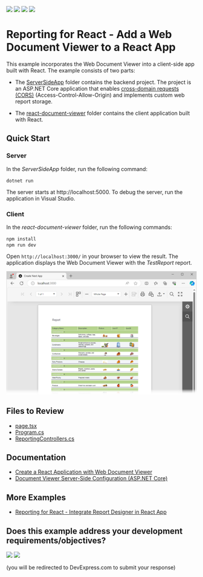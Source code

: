 <!-- default badges list -->
![](https://img.shields.io/endpoint?url=https://codecentral.devexpress.com/api/v1/VersionRange/229755307/24.1.3%2B)
[![](https://img.shields.io/badge/Open_in_DevExpress_Support_Center-FF7200?style=flat-square&logo=DevExpress&logoColor=white)](https://supportcenter.devexpress.com/ticket/details/T848272)
[![](https://img.shields.io/badge/📖_How_to_use_DevExpress_Examples-e9f6fc?style=flat-square)](https://docs.devexpress.com/GeneralInformation/403183)
[![](https://img.shields.io/badge/💬_Leave_Feedback-feecdd?style=flat-square)](#does-this-example-address-your-development-requirementsobjectives)
<!-- default badges end -->
# Reporting for React -  Add a Web Document Viewer to a React App

This example incorporates the Web Document Viewer into a client-side app built with React. The example consists of two parts:

- The [ServerSideApp](ServerSideApp) folder contains the backend project. The project is an ASP.NET Core application that enables [cross-domain requests (CORS)](https://developer.mozilla.org/en-US/docs/Web/HTTP/CORS) (Access-Control-Allow-Origin) and implements custom web report storage.


- The [react-document-viewer](react-document-viewer) folder contains the client application built with React.

## Quick Start

### Server

In the *ServerSideApp* folder, run the following command:


```
dotnet run
```

The server starts at http://localhost:5000. To debug the server, run the application in Visual Studio.

### Client

In the *react-document-viewer* folder, run the following commands:

```
npm install
npm run dev
```

Open `http://localhost:3000/` in your browser to view the result. The application displays the Web Document Viewer with the *TestReport* report.


![Document Viewer in JavaScript with React](Images/screenshot.png)

## Files to Review

- [page.tsx](react-document-viewer/app/page.tsx)
- [Program.cs](ServerSideApp/ServerSideApp/Program.cs)
- [ReportingControllers.cs](ServerSideApp/ServerSideApp/Controllers/ReportingControllers.cs)

## Documentation

- [Create a React Application with Web Document Viewer](https://docs.devexpress.com/XtraReports/119338)
- [Document Viewer Server-Side Configuration (ASP.NET Core)](https://docs.devexpress.com/XtraReports/400197)

## More Examples

* [Reporting for React - Integrate Report Designer in React App](https://github.com/DevExpress-Examples/reporting-eud-designer-in-javascript-with-react)
<!-- feedback -->
## Does this example address your development requirements/objectives?

[<img src="https://www.devexpress.com/support/examples/i/yes-button.svg"/>](https://www.devexpress.com/support/examples/survey.xml?utm_source=github&utm_campaign=reporting-react-integrate-web-document-viewer&~~~was_helpful=yes) [<img src="https://www.devexpress.com/support/examples/i/no-button.svg"/>](https://www.devexpress.com/support/examples/survey.xml?utm_source=github&utm_campaign=reporting-react-integrate-web-document-viewer&~~~was_helpful=no)

(you will be redirected to DevExpress.com to submit your response)
<!-- feedback end -->
